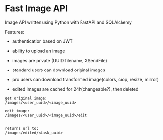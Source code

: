 # Fast Image API


Image API written using Python with FastAPI and SQLAlchemy

Features:
* authentication based on JWT
* ability to upload an image

* images are private (UUID filename, XSendFile)

* standard users can download original images
* pro users can download transformed image(colors, crop, resize, mirror)

* edited images are cached for 24h(changeable?), then deleted


```
get original image:
/images/<user_uuid>/<image_uuid>

edit image:
/images/<user_uuid>/<image_uuid>/edit


returns url to:
/images/edited/<task_uuid>
```